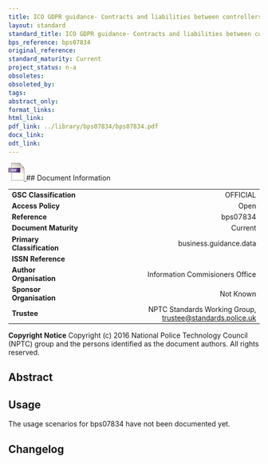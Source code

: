 ```yaml
---
title: ICO GDPR guidance- Contracts and liabilities between controllers and processors
layout: standard
standard_title: ICO GDPR guidance- Contracts and liabilities between controllers and processors
bps_reference: bps07834
original_reference: 
standard_maturity: Current
project_status: n-a
obsoletes: 
obsoleted_by: 
tags: 
abstract_only:
format_links:
html_link: 
pdf_link: ../library/bps07834/bps07834.pdf
docx_link: 
odt_link: 
---
```


<a target="_blank" href="../library/bps07834/bps07834.pdf">
    <img src="../images/pdf@0.5x.png" alt="pdf link" title="pdf link" style="max-height:35px;">
</a>
## Document Information

|||
| :------- | ------: |
| **GSC Classification**     | OFFICIAL |
| **Access Policy**          | Open |
| **Reference**              | bps07834  |
| **Document Maturity**      | Current |
| **Primary Classification** | business.guidance.data |
| **ISSN Reference**         |  |
| **Author Organisation**    |Information Commisioners Office|
| **Sponsor Organisation**   |Not Known|
| **Trustee**                | NPTC Standards Working Group, <a href="mailto:trustee@standards.police.uk?subject=bps07834 ICO GDPR guidance- Contracts and liabilities between controllers and processors">trustee@standards.police.uk |

**Copyright Notice**
Copyright (c) 2016 National Police Technology Council (NPTC) group and the persons identified as the document authors. All rights reserved.

## Abstract

        
## Usage
The usage scenarios for bps07834 have not been documented yet.

## Changelog

